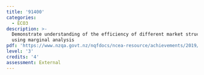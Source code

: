 ```yaml
---
title: '91400'
categories:
  - ECO3
description: >-
  Demonstrate understanding of the efficiency of different market structures
  using marginal analysis
pdf: 'https://www.nzqa.govt.nz/nqfdocs/ncea-resource/achievements/2019/as91400.pdf'
level: '3'
credits: '4'
assessment: External
---
```


